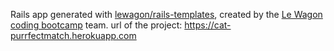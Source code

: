 Rails app generated with [lewagon/rails-templates](https://github.com/lewagon/rails-templates), created by the [Le Wagon coding bootcamp](https://www.lewagon.com) team.
url of the project: https://cat-purrfectmatch.herokuapp.com
